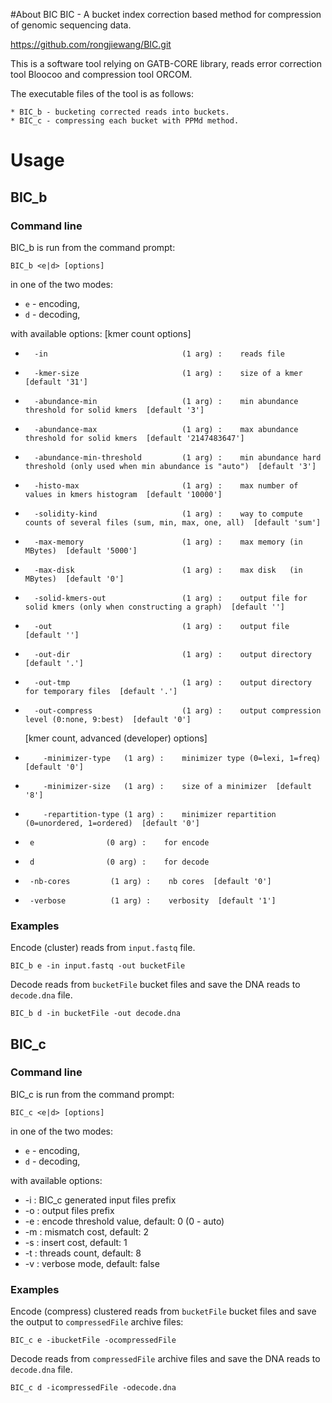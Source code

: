 #About BIC
BIC - A bucket index correction based method for compression of genomic sequencing data.

https://github.com/rongjiewang/BIC.git

This is a software tool relying on GATB-CORE library, reads error correction tool Bloocoo and compression tool ORCOM.

The executable files of the tool is as follows:

    * BIC_b - bucketing corrected reads into buckets.
    * BIC_c - compressing each bucket with PPMd method.

# Usage

## BIC_b
### Command line
BIC_b is run from the command prompt:

    BIC_b <e|d> [options]

in one of the two modes:
* `e` - encoding,
* `d` - decoding,

with available options:
[kmer count options]
*       -in                              (1 arg) :    reads file
*       -kmer-size                       (1 arg) :    size of a kmer  [default '31']
*       -abundance-min                   (1 arg) :    min abundance threshold for solid kmers  [default '3']
*       -abundance-max                   (1 arg) :    max abundance threshold for solid kmers  [default '2147483647']
*       -abundance-min-threshold         (1 arg) :    min abundance hard threshold (only used when min abundance is "auto")  [default '3']
*       -histo-max                       (1 arg) :    max number of values in kmers histogram  [default '10000']
*       -solidity-kind                   (1 arg) :    way to compute counts of several files (sum, min, max, one, all)  [default 'sum']
*       -max-memory                      (1 arg) :    max memory (in MBytes)  [default '5000']
*       -max-disk                        (1 arg) :    max disk   (in MBytes)  [default '0']
*       -solid-kmers-out                 (1 arg) :    output file for solid kmers (only when constructing a graph)  [default '']
*       -out                             (1 arg) :    output file  [default '']
*       -out-dir                         (1 arg) :    output directory  [default '.']
*       -out-tmp                         (1 arg) :    output directory for temporary files  [default '.']
*       -out-compress                    (1 arg) :    output compression level (0:none, 9:best)  [default '0']

   [kmer count, advanced (developer) options]
 *         -minimizer-type   (1 arg) :    minimizer type (0=lexi, 1=freq)  [default '0']
 *         -minimizer-size   (1 arg) :    size of a minimizer  [default '8']
 *         -repartition-type (1 arg) :    minimizer repartition (0=unordered, 1=ordered)  [default '0']
 *      e                (0 arg) :    for encode
 *      d                (0 arg) :    for decode
 *      -nb-cores         (1 arg) :    nb cores  [default '0']
 *      -verbose          (1 arg) :    verbosity  [default '1']


### Examples

Encode (cluster) reads from `input.fastq` file.

    BIC_b e -in input.fastq -out bucketFile
Decode reads from `bucketFile` bucket files and save the DNA reads to `decode.dna` file.

    BIC_b d -in bucketFile -out decode.dna




## BIC_c
### Command line
BIC_c is run from the command prompt:

    BIC_c <e|d> [options]

in one of the two modes:
* `e` - encoding,
* `d` - decoding,

with available options:
*	-i<file>	: BIC_c generated input files prefix
*	-o<file>	: output files prefix
*	-e<n>		: encode threshold value, default: 0 (0 - auto)
*	-m<n>		: mismatch cost, default: 2
*	-s<n>		: insert cost, default: 1
*	-t<n>		: threads count, default: 8
*	-v		: verbose mode, default: false


### Examples

Encode (compress) clustered reads from `bucketFile` bucket files and save the output to `compressedFile` archive files:

    BIC_c e -ibucketFile -ocompressedFile
Decode reads from `compressedFile` archive files and save the DNA reads to `decode.dna` file.

    BIC_c d -icompressedFile -odecode.dna
